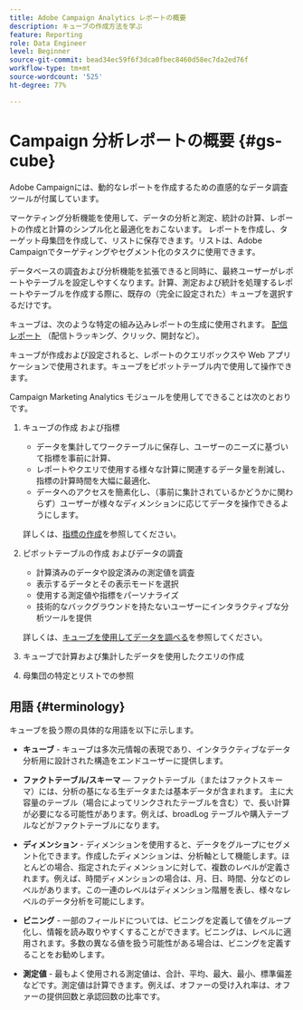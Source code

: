 ```yaml
---
title: Adobe Campaign Analytics レポートの概要
description: キューブの作成方法を学ぶ
feature: Reporting
role: Data Engineer
level: Beginner
source-git-commit: bead34ec59f6f3dca0fbec8460d58ec7da2ed76f
workflow-type: tm+mt
source-wordcount: '525'
ht-degree: 77%

---
```


# Campaign 分析レポートの概要 {#gs-cube}

Adobe Campaignには、動的なレポートを作成するための直感的なデータ調査ツールが付属しています。

マーケティング分析機能を使用して、データの分析と測定、統計の計算、レポートの作成と計算のシンプル化と最適化をおこないます。 レポートを作成し、ターゲット母集団を作成して、リストに保存できます。リストは、Adobe Campaignでターゲティングやセグメント化のタスクに使用できます。

データベースの調査および分析機能を拡張できると同時に、最終ユーザーがレポートやテーブルを設定しやすくなります。計算、測定および統計を処理するレポートやテーブルを作成する際に、既存の（完全に設定された）キューブを選択するだけです。

キューブは、次のような特定の組み込みレポートの生成に使用されます。 [配信レポート](delivery-reports.md) （配信トラッキング、クリック、開封など）。

キューブが作成および設定されると、レポートのクエリボックスや Web アプリケーションで使用されます。キューブをピボットテーブル内で使用して操作できます。

Campaign Marketing Analytics モジュールを使用してできることは次のとおりです。

1. キューブの作成 および指標

   * データを集計してワークテーブルに保存し、ユーザーのニーズに基づいて指標を事前に計算、
   * レポートやクエリで使用する様々な計算に関連するデータ量を削減し、指標の計算時間を大幅に最適化、
   * データへのアクセスを簡素化し、（事前に集計されているかどうかに関わらず）ユーザーが様々なディメンションに応じてデータを操作できるようにします。

   詳しくは、[指標の作成](cube-indicators.md)を参照してください。

1. ピボットテーブルの作成 およびデータの調査

   * 計算済みのデータや設定済みの測定値を調査
   * 表示するデータとその表示モードを選択
   * 使用する測定値や指標をパーソナライズ
   * 技術的なバックグラウンドを持たないユーザーにインタラクティブな分析ツールを提供

   詳しくは、[キューブを使用してデータを調べる](cube-tables.md)を参照してください。

1. キューブで計算および集計したデータを使用したクエリの作成
1. 母集団の特定とリストでの参照

## 用語 {#terminology}

キューブを扱う際の具体的な用語を以下に示します。

* **キューブ** - キューブは多次元情報の表現であり、インタラクティブなデータ分析用に設計された構造をエンドユーザーに提供します。

* **ファクトテーブル/スキーマ**  — ファクトテーブル（またはファクトスキーマ）には、分析の基になる生データまたは基本データが含まれます。 主に大容量のテーブル（場合によってリンクされたテーブルを含む）で、長い計算が必要になる可能性があります。例えば、broadLog テーブルや購入テーブルなどがファクトテーブルになります。

* **ディメンション** - ディメンションを使用すると、データをグループにセグメント化できます。作成したディメンションは、分析軸として機能します。ほとんどの場合、指定されたディメンションに対して、複数のレベルが定義されます。例えば、時間ディメンションの場合は、月、日、時間、分などのレベルがあります。この一連のレベルはディメンション階層を表し、様々なレベルのデータ分析を可能にします。

* **ビニング** - 一部のフィールドについては、ビニングを定義して値をグループ化し、情報を読み取りやすくすることができます。ビニングは、レベルに適用されます。多数の異なる値を扱う可能性がある場合は、ビニングを定義することをお勧めします。

* **測定値** - 最もよく使用される測定値は、合計、平均、最大、最小、標準偏差などです。測定値は計算できます。例えば、オファーの受け入れ率は、オファーの提供回数と承認回数の比率です。
